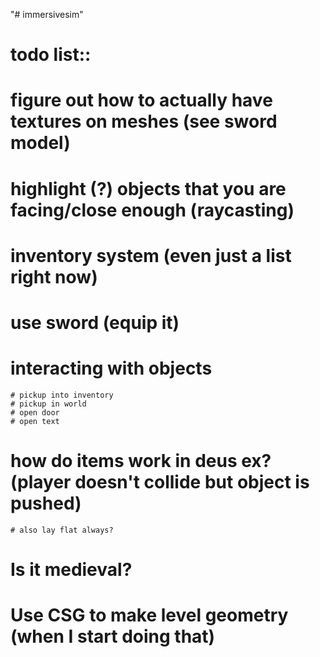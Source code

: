 "# immersivesim" 

# todo list::
	
# figure out how to actually have textures on meshes (see sword model)
# highlight (?) objects that you are facing/close enough (raycasting)
# inventory system (even just a list right now)
# use sword (equip it)
# interacting with objects
	# pickup into inventory
	# pickup in world
	# open door
	# open text
# how do items work in deus ex? (player doesn't collide but object is pushed)
	# also lay flat always?
# Is it medieval?
# Use CSG to make level geometry (when I start doing that)
